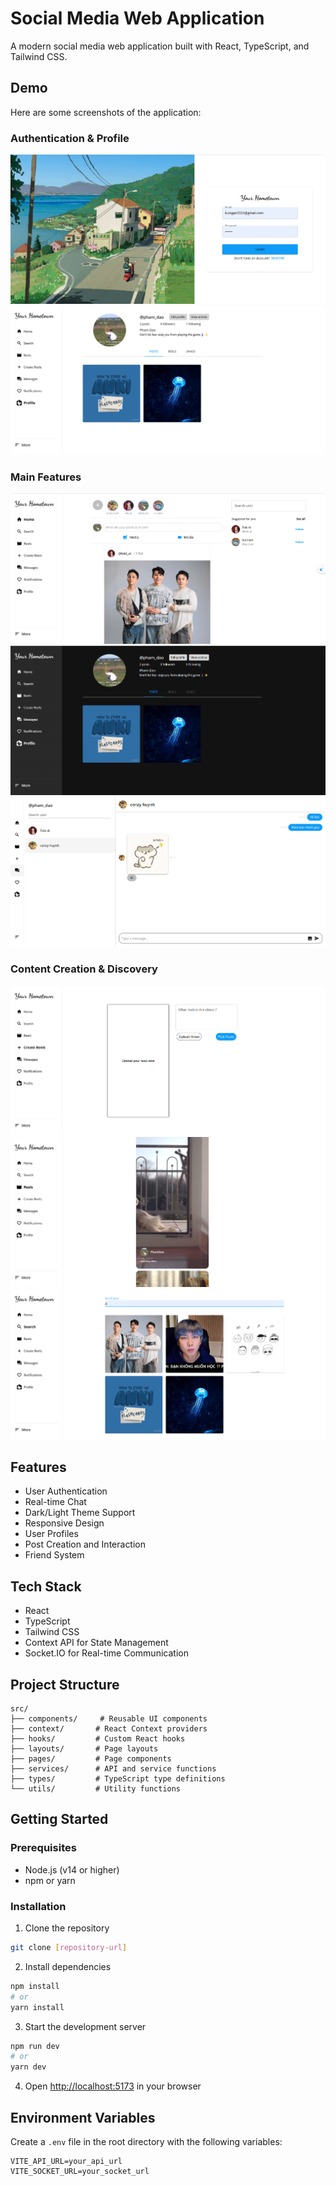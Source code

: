# Social Media Web Application

A modern social media web application built with React, TypeScript, and Tailwind CSS.

## Demo

Here are some screenshots of the application:

### Authentication & Profile

![Login Page](docs/images/login.png)
![User Profile](docs/images/profile.png)

### Main Features

![Homepage](docs/images/homepage.png)
![Dark Mode](docs/images/darkmode.png)
![Messaging](docs/images/message.png)

### Content Creation & Discovery

![Create Reels](docs/images/createreels.png)
![Reels Feed](docs/images/reels.png)
![Search Posts](docs/images/searchpost.png)

## Features

- User Authentication
- Real-time Chat
- Dark/Light Theme Support
- Responsive Design
- User Profiles
- Post Creation and Interaction
- Friend System

## Tech Stack

- React
- TypeScript
- Tailwind CSS
- Context API for State Management
- Socket.IO for Real-time Communication

## Project Structure

```
src/
├── components/     # Reusable UI components
├── context/       # React Context providers
├── hooks/         # Custom React hooks
├── layouts/       # Page layouts
├── pages/         # Page components
├── services/      # API and service functions
├── types/         # TypeScript type definitions
└── utils/         # Utility functions
```

## Getting Started

### Prerequisites

- Node.js (v14 or higher)
- npm or yarn

### Installation

1. Clone the repository

```bash
git clone [repository-url]
```

2. Install dependencies

```bash
npm install
# or
yarn install
```

3. Start the development server

```bash
npm run dev
# or
yarn dev
```

4. Open [http://localhost:5173](http://localhost:5173) in your browser

## Environment Variables

Create a `.env` file in the root directory with the following variables:

```env
VITE_API_URL=your_api_url
VITE_SOCKET_URL=your_socket_url
```
